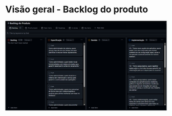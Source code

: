 # Visão geral - Backlog do produto

<img src="https://github.com/IAGOx46/ESI-TP1/blob/6b7578dcbcb7a560fea2bea7ac9c85be64acee5f/images/Captura%20de%20tela%202025-05-11%20231156.png" width="850">
